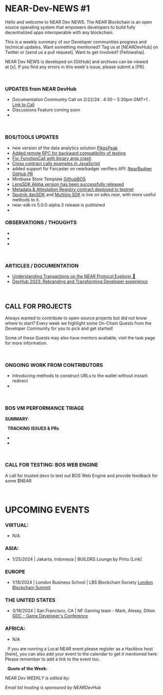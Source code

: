 # NEAR-Dev-NEWS #1

Hello and welcome to NEAR Dev NEWS. The NEAR Blockchain is an open source operating system that empowers developers to build fully decentralized apps interoperable with any blockchain.

This is a weekly summary of our Developer communities progress and technical updates. Want something mentioned? Tag us at [NEARDevHub] on Twitter or [send us a pull request]. Want to get involved? [Fellowship].

NEAR Dev NEWS is developed on [GitHub] and archives can be viewed at [x]. If you find any errors in this week's issue, please submit a [PR].


&nbsp; 
### UPDATES from NEAR DevHub

-  Documentation Community Call on 2/22/24 . 4:30 – 5:30pm GMT+1 . [Link to Call](https://meet.google.com/wgc-ynhj-viz)
-  Discussions Feature coming soon 
-  



&nbsp; 
### BOS/TOOLS UPDATES

- new version of the data analytics solution [PikesPeak](https://pikespeak.ai/)
- [Added remote RPC for backward compatibility of testing](https://github.com/near/near-api-js/pull/1283)
- [Fix: FunctionCall with binary args crash](https://github.com/dj8yfo/app-near-rs/pull/18)
- [Cross contract calls examples in JavaScript](https://github.com/near-examples/cross-contract-calls/tree/main)
- added support for Farcaster on nearbadger verifiers API: [NearBadger GitHub PR](https://github.com/NEARBuilders/nearbadger-verifiers-api/pull/4)
- Mintbase Store Template [Github](https://github.com/M-Rb3/store-deploy)[BOS](https://near.social/baam25.near/widget/store?store=spin-nft-contract.near)
- [LensSDK Alpha version has been successfully released](https://near.org/near/widget/ComponentDetailsPage?src=sdks.near/widget/SDKs.Lens.LensSDK)
- [Metadata & Attestation Registry contract deployed to testnet](https://github.com/archetype-org/attestation-registry)
- [Sputnik daoSDK](https://near.org/near/widget/ComponentDetailsPage?src=sdks.near/widget/SDKs.Sputnik.DaoSDK) and [Multisig SDK](https://near.org/near/widget/ComponentDetailsPage?src=sdks.near/widget/SDKs.Near.MultiSigSDK) is live on sdks.near, with more useful methods to it.
- near-sdk-rs 5.0.0-alpha.3 release is published
- 

### OBSERVATIONS / THOUGHTS

-
-
- 

&nbsp; 
### ARTICLES / DOCUMENTATION

- [Understanding Transactions on the NEAR Protocol Explorer 🔎](https://near.social/devhub.near/widget/app?page=blog&id=3034)
- [DevHub 2023: Rebranding and Transforming Developer experience](https://near.social/devhub.near/widget/app?page=blog&id=2991)


&nbsp; 
## CALL FOR PROJECTS

Always wanted to contribute to open-source projects but did not know where to start? Every week we highlight some On-Chain Quests from the Developer Community for you to pick and get started!

Some of these Quests may also have mentors available, visit the task page for more information.


&nbsp; 
### ONGOING WORK FROM CONTRIBUTORS 

- Introducing methods to construct URLs to the wallet without instant redirect
- 



&nbsp; 
### BOS VM PERFORMANCE TRIAGE

**SUMMARY**:

&nbsp; 
**TRACKING ISSUES & PRs**

-

-

&nbsp; 
### CALL FOR TESTING: BOS WEB ENGINE
A call for trusted devs to test out BOS Web Engine and provide feedback for some $NEAR


&nbsp; 
# UPCOMING EVENTS

### VIRTUAL: 
- N/A

### ASIA:

- 1/25/2024 | Jakarta, Indonesia | BUILDRS Lounge by Pintu [Link]

### EUROPE

- 1/18/2024 | London Business School | LBS Blockchain Society
[London Blockchain Summit](https://www.londonblockchainsummit.xyz)

### THE UNITED STATES 

- 3/18/2024 | San Francisco, CA | NF Gaming team - Mark, Alexey, Dillon.
[GDC - Game Developer's Conference](https://gdconf.com/)

### AFRICA: 
- N/A 

&nbsp; 
If you are running a Local NEAR event please register as a Hackbox host [here], you can also add your event to the calendar to get it mentioned here. Please remember to add a link to the event too. 

&nbsp; 
**Quote of the Week:**

*NEAR Dev WEEKLY is edited by:*

*Email list hosting is sponsored by NEARDevHub*